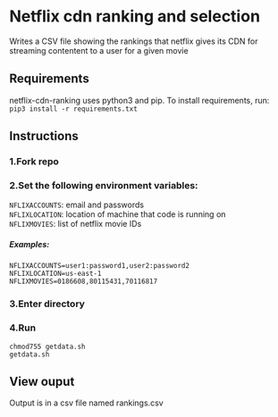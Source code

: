 # Netflix cdn ranking and selection
    

Writes a CSV file showing the rankings that netflix gives its CDN for streaming contentent to a user for a given movie

## Requirements

netflix-cdn-ranking uses python3 and pip. To install requirements, run:\
    `pip3 install -r requirements.txt`
  

## Instructions

### 1.Fork repo

### 2.Set the following environment variables:

`NFLIXACCOUNTS`: email and passwords\
`NFLIXLOCATION`: location of machine that code is running on\
`NFLIXMOVIES`: list of netflix movie IDs

##### Examples:

    NFLIXACCOUNTS=user1:password1,user2:password2
    NFLIXLOCATION=us-east-1
    NFLIXMOVIES=0186608,80115431,70116817

### 3.Enter directory

### 4.Run
    chmod755 getdata.sh
    getdata.sh
    
## View ouput
Output is in a csv file named rankings.csv
